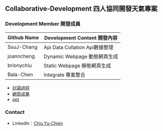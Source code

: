 ## Collaborative-Development 四人協同開發天氣專案

### Development Member 開發成員

Github Name   |Development Content 開發內容
--------------|-------------------------------
SsuJ-Chang    |Api Data Collation  Api數據整理
joanncheng    |Dynamic Webpage     動態網頁生成
brionychiu    |Static Webpage      靜態網頁生成
Bala-Chen     |Integrate           專案整合     

* [討論過程](https://excalidraw.com/#room=d2365a151940605f62ed,mUS6RL2o87DxXZdvAi1mxw)
* [網頁成果](https://bala-chen.github.io/Collaborative-Development/)
* [ppt](https://drive.google.com/file/d/1jw7j9a7nFQQnJPO1jPYVERF09i9HP_fF/view?usp=sharing)

### Contact
* LinkedIn：[Chiu,Yu-Chien](https://www.linkedin.com/in/%E6%84%89%E8%AC%99-%E9%82%B1-853700200/)
